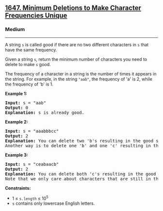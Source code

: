 <h2><a href="https://leetcode.com/problems/minimum-deletions-to-make-character-frequencies-unique">1647. Minimum Deletions to Make Character Frequencies Unique</a></h2>
<h3>Medium</h3>
<hr>
<p>A string <code>s</code> is called good if there are no two different characters in <code>s</code> that have the same frequency.</p>

<p>Given a string <code>s</code>, return the minimum number of characters you need to delete to make <code>s</code> good.</p>

<p>The frequency of a character in a string is the number of times it appears in the string. For example, in the string <code>"aab"</code>, the frequency of 'a' is 2, while the frequency of 'b' is 1.</p>

<p><strong>Example 1:</strong></p>
<pre>
<strong>Input:</strong> s = "aab"
<strong>Output:</strong> 0
<strong>Explanation:</strong> s is already good.
</pre>

<p><strong>Example 2:</strong></p>
<pre>
<strong>Input:</strong> s = "aaabbbcc"
<strong>Output:</strong> 2
<strong>Explanation:</strong> You can delete two 'b's resulting in the good string "aaabcc".
Another way is to delete one 'b' and one 'c' resulting in the good string "aaabbc".
</pre>

<p><strong>Example 3:</strong></p>
<pre>
<strong>Input:</strong> s = "ceabaacb"
<strong>Output:</strong> 2
<strong>Explanation:</strong> You can delete both 'c's resulting in the good string "eabaab".
Note that we only care about characters that are still in the string at the end (i.e., frequency of 0 is ignored).
</pre>

<p><strong>Constraints:</strong></p>
<ul>
<li>1 ≤ <code>s.length</code> ≤ 10<sup>5</sup></li>
<li><code>s</code> contains only lowercase English letters.</li>
</ul>
